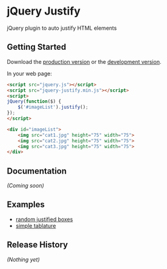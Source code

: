# jQuery Justify

jQuery plugin to auto justify HTML elements

## Getting Started
Download the [production version][min] or the [development version][max].

[min]: https://raw.github.com/hhelwich/jquery-justify/master/dist/jquery-justify.min.js
[max]: https://raw.github.com/hhelwich/jquery-justify/master/dist/jquery-justify.js

In your web page:

```html
<script src="jquery.js"></script>
<script src="jquery-justify.min.js"></script>
<script>
jQuery(function($) {
    $('#imageList').justify();
});
</script>

<div id="imageList">
    <img src="cat1.jpg" height="75" width="75">
    <img src="cat2.jpg" height="75" width="75">
    <img src="cat3.jpg" height="75" width="75">
</div>
```

## Documentation
_(Coming soon)_

## Examples
* [random justified boxes][random]
* [simple tablature][bourree]

[random]: http://hhelwich.github.com/jquery-justify/random.html
[bourree]: http://hhelwich.github.com/jquery-justify/bourree.html

## Release History
_(Nothing yet)_
